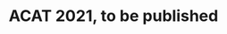 ---
layout: default
title: ACAT 2021, to be published
authors:
publication:
year: 2022
type: RDF
doi:
abstract:
---